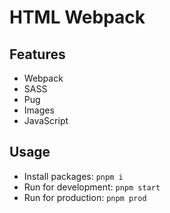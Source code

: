 # HTML Webpack

## Features

* Webpack
* SASS
* Pug
* Images
* JavaScript

## Usage

* Install packages: `pnpm i`
* Run for development: `pnpm start`
* Run for production: `pnpm prod`
